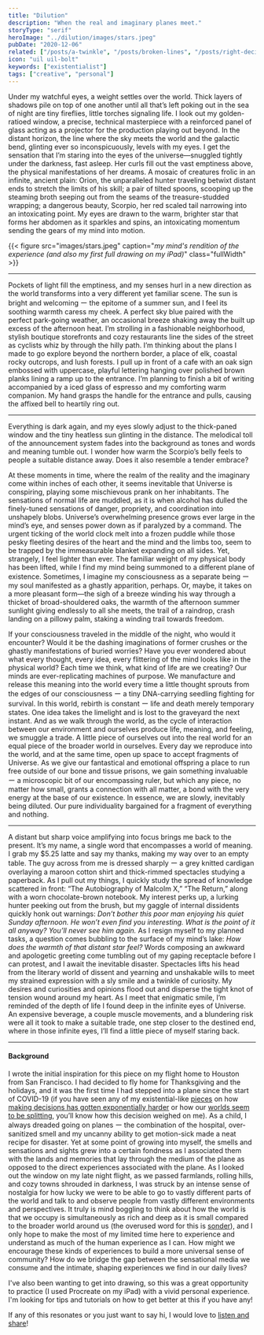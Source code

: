 ```yaml
---
title: "Dilution"
description: "When the real and imaginary planes meet."
storyType: "serif"
heroImage: "../dilution/images/stars.jpeg"
pubDate: "2020-12-06"
related: ["/posts/a-twinkle", "/posts/broken-lines", "/posts/right-decisions"]
icon: "uil uil-bolt"
keywords: ["existentialist"]
tags: ["creative", "personal"]
---
```


Under my watchful eyes, a weight settles over the world. Thick layers of shadows pile on top of one another until all that’s left poking out in the sea of night are tiny fireflies, little torches signaling life. I look out my golden-ratioed window, a precise, technical masterpiece with a reinforced panel of glass acting as a projector for the production playing out beyond. In the distant horizon, the line where the sky meets the world and the galactic bend, glinting ever so inconspicuously, levels with my eyes. I get the sensation that I’m staring into the eyes of the universe—snuggled tightly under the darkness, fast asleep. Her curls fill out the vast emptiness above, the physical manifestations of her dreams. A mosaic of creatures frolic in an infinite, ancient plain: Orion, the unparalleled hunter traveling betwixt distant ends to stretch the limits of his skill; a pair of tilted spoons, scooping up the steaming broth seeping out from the seams of the treasure-studded wrapping; a dangerous beauty, Scorpio, her red scaled tail narrowing into an intoxicating point. My eyes are drawn to the warm, brighter star that forms her abdomen as it sparkles and spins, an intoxicating momentum sending the gears of my mind into motion.

{{< figure src="images/stars.jpeg" caption="*my mind's rendition of the experience (and also my first full drawing on my iPad)*" class="fullWidth" >}}

---

Pockets of light fill the emptiness, and my senses hurl in a new direction as the world transforms into a very different yet familiar scene. The sun is bright and welcoming ー the epitome of a summer sun, and I feel its soothing warmth caress my cheek. A perfect sky blue paired with the perfect park-going weather, an occasional breeze shaking away the built up excess of the afternoon heat. I’m strolling in a fashionable neighborhood, stylish boutique storefronts and cozy restaurants line the sides of the street as cyclists whiz by through the hilly path. I’m thinking about the plans I made to go explore beyond the northern border, a place of elk, coastal rocky outcrops, and lush forests. I pull up in front of a cafe with an oak sign embossed with uppercase, playful lettering hanging over polished brown planks lining a ramp up to the entrance. I’m planning to finish a bit of writing accompanied by a iced glass of espresso and my comforting warm companion. My hand grasps the handle for the entrance and pulls, causing the affixed bell to heartily ring out.

---

Everything is dark again, and my eyes slowly adjust to the thick-paned window and the tiny heatless sun glinting in the distance. The melodical toll of the announcement system fades into the background as tones and words and meaning tumble out. I wonder how warm the Scorpio’s belly feels to people a suitable distance away. Does it also resemble a tender embrace?

At these moments in time, where the realm of the reality and the imaginary come within inches of each other, it seems inevitable that Universe is conspiring, playing some mischievous prank on her inhabitants. The sensations of normal life are muddled, as it is when alcohol has dulled the finely-tuned sensations of danger, propriety, and coordination into unshapely blobs. Universe’s overwhelming presence grows ever large in the mind’s eye, and senses power down as if paralyzed by a command. The urgent ticking of the world clock melt into a frozen puddle while those pesky fleeting desires of the heart and the mind and the limbs too, seem to be trapped by the immeasurable blanket expanding on all sides. Yet, strangely, I feel lighter than ever. The familiar weight of my physical body has been lifted, while I find my mind being summoned to a different plane of existence. Sometimes, I imagine my consciousness as a separate being ー my soul manifested as a ghastly apparition, perhaps. Or, maybe, it takes on a more pleasant form—the sigh of a breeze winding his way through a thicket of broad-shouldered oaks, the warmth of the afternoon summer sunlight giving endlessly to all she meets, the trail of a raindrop, crash landing on a pillowy palm, staking a winding trail towards freedom.

If your consciousness traveled in the middle of the night, who would it encounter? Would it be the dashing imaginations of former crushes or the ghastly manifestations of buried worries? Have you ever wondered about what every thought, every idea, every flittering of the mind looks like in the physical world? Each time we think, what kind of life are we creating? Our minds are ever-replicating machines of purpose. We manufacture and release this meaning into the world every time a little thought sprouts from the edges of our consciousness ー a tiny DNA-carrying seedling fighting for survival. In this world, rebirth is constant ー life and death merely temporary states. One idea takes the limelight and is lost to the graveyard the next instant. And as we walk through the world, as the cycle of interaction between our environment and ourselves produce life, meaning, and feeling, we smuggle a trade. A little piece of ourselves out into the real world for an equal piece of the broader world in ourselves. Every day we reproduce into the world, and at the same time, open up space to accept fragments of Universe. As we give our fantastical and emotional offspring a place to run free outside of our bone and tissue prisons, we gain something invaluable ー a microscopic bit of our encompassing ruler, but which any piece, no matter how small, grants a connection with all matter, a bond with the very energy at the base of our existence. In essence, we are slowly, inevitably being diluted. Our pure individuality bargained for a fragment of everything and nothing.

---

A distant but sharp voice amplifying into focus brings me back to the present. It’s my name, a single word that encompasses a world of meaning. I grab my $5.25 latte and say my thanks, making my way over to an empty table. The guy across from me is dressed sharply ー a grey knitted cardigan overlaying a maroon cotton shirt and thick-rimmed spectacles studying a paperback. As I pull out my things, I quickly study the spread of knowledge scattered in front: “The Autobiography of Malcolm X,” “The Return,” along with a worn chocolate-brown notebook. My interest perks up, a lurking hunter peeking out from the brush, but my gaggle of internal dissidents quickly honk out warnings: _Don’t bother this poor man enjoying his quiet Sunday afternoon. He won’t even find you interesting. What is the point of it all anyway? You’ll never see him again._ As I resign myself to my planned tasks, a question comes bubbling to the surface of my mind’s lake: _How does the warmth of that distant star feel?_ Words composing an awkward and apologetic greeting come tumbling out of my gaping receptacle before I can protest, and I await the inevitable disaster. Spectacles lifts his head from the literary world of dissent and yearning and unshakable wills to meet my strained expression with a sly smile and a twinkle of curiosity. My desires and curiosities and opinions flood out and disperse the tight knot of tension wound around my heart. As I meet that enigmatic smile, I’m reminded of the depth of life I found deep in the infinite eyes of Universe. An expensive beverage, a couple muscle movements, and a blundering risk were all it took to make a suitable trade, one step closer to the destined end, where in those infinite eyes, I’ll find a little piece of myself staring back.

---

#### Background

I wrote the initial inspiration for this piece on my flight home to Houston from San Francisco. I had decided to fly home for Thanksgiving and the holidays, and it was the first time I had stepped into a plane since the start of COVID-19 (if you have seen any of my existential-like [pieces](/posts/a-twinkle) on how [making decisions has gotten exponentially harder](/posts/right-decisions) or how our [worlds seem to be splitting](/posts/broken-lines), you’ll know how this decision weighed on me). As a child, I always dreaded going on planes ー the combination of the hospital, over-sanitized smell and my uncanny ability to get motion-sick made a neat recipe for disaster. Yet at some point of growing into myself, the smells and sensations and sights grew into a certain fondness as I associated them with the lands and memories that lay through the medium of the plane as opposed to the direct experiences associated with the plane. As I looked out the window on my late night flight, as we passed farmlands, rolling hills, and cozy towns shrouded in darkness, I was struck by an intense sense of nostalgia for how lucky we were to be able to go to vastly different parts of the world and talk to and observe people from vastly different environments and perspectives. It truly is mind boggling to think about how the world is that we occupy is simultaneously as rich and deep as it is small compared to the broader world around us (the overused word for this is [sonder](https://en.wiktionary.org/wiki/sonder)), and I only hope to make the most of my limited time here to experience and understand as much of the human experience as I can. How might we encourage these kinds of experiences to build a more universal sense of community? How do we bridge the gap between the sensational media we consume and the intimate, shaping experiences we find in our daily lives?

I've also been wanting to get into drawing, so this was a great opportunity to practice (I used Procreate on my iPad) with a vivid personal experience. I'm looking for tips and tutorials on how to get better at this if you have any!

If any of this resonates or you just want to say hi, I would love to [listen and share](mailto:spencerc99@gmail.com)!
